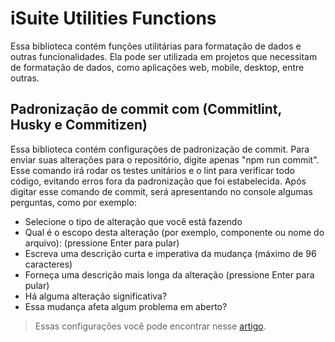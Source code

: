 # iSuite Utilities Functions

Essa biblioteca contém funções utilitárias para formatação de dados e outras funcionalidades. Ela pode ser utilizada em projetos que necessitam de formatação de dados, como aplicações web, mobile, desktop, entre outras.

## Padronização de commit com (Commitlint, Husky e Commitizen)

Essa biblioteca contém configurações de padronização de commit. Para enviar suas alterações para o repositório, digite apenas "npm run commit". Esse comando irá rodar os testes unitários e o lint para verificar todo código, evitando erros fora da padronização que foi estabelecida. Após digitar esse comando de commit, será apresentando no console algumas perguntas, como por exemplo:

- Selecione o tipo de alteração que você está fazendo
- Qual é o escopo desta alteração (por exemplo, componente ou nome do arquivo): (pressione Enter para pular)
- Escreva uma descrição curta e imperativa da mudança (máximo de 96 caracteres)
- Forneça uma descrição mais longa da alteração (pressione Enter para pular)
- Há alguma alteração significativa?
- Essa mudança afeta algum problema em aberto?

> Essas configurações você pode encontrar nesse [artigo](https://dev.to/vitordevsp/padronizacao-de-commit-com-commitlint-husky-e-commitizen-3g1n).
